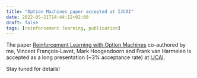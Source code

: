 ```yaml
---
title: "Option Machines paper accepted at IJCAI"
date: 2022-05-21T14:44:12+02:00
draft: false
tags: [reinforcement learning, publication]
---
```


The paper [Reinforcement Learning with Option
Machines](/publications/ijcai22-option-machines.pdf) co-authored by me, Vincent
François-Lavet, Mark Hoogendoorn and Frank van Harmelen is accepted as a long
presentation (~3% acceptance rate) at [IJCAI](https://ijcai-22.org/).

Stay tuned for details!

